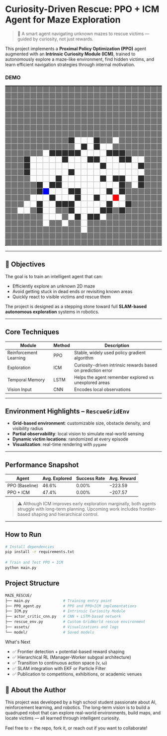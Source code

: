 # Curiosity-Driven Rescue: PPO + ICM Agent for Maze Exploration

> 🚨 A smart agent navigating unknown mazes to rescue victims — guided by curiosity, not just rewards.

This project implements a **Proximal Policy Optimization (PPO)** agent augmented with an **Intrinsic Curiosity Module (ICM)**, trained to autonomously explore a maze-like environment, find hidden victims, and learn efficient navigation strategies through internal motivation.

### DEMO
![](https://github.com/EricChen0104/ppo-icm-maze-exploration/blob/master/assets/GIF_DEMO.gif)

---

## 🎯 Objectives

The goal is to train an intelligent agent that can:

- Efficiently explore an unknown 2D maze
- Avoid getting stuck in dead ends or revisiting known areas
- Quickly react to visible victims and rescue them

The project is designed as a stepping stone toward full **SLAM-based autonomous exploration** systems in robotics.

---

## Core Techniques

| Module        | Method                     | Description                                       |
|---------------|----------------------------|---------------------------------------------------|
| Reinforcement Learning | PPO        | Stable, widely used policy gradient algorithm     |
| Exploration    | ICM        | Curiosity-driven intrinsic rewards based on prediction error |
| Temporal Memory| LSTM       | Helps the agent remember explored vs unexplored areas |
| Vision Input   | CNN        | Encodes local observations                        |

---

## Environment Highlights – `RescueGridEnv`

- **Grid-based environment**: customizable size, obstacle density, and visibility radius
- **Partial observability**: local vision to simulate real-world sensing
- **Dynamic victim locations**: randomized at every episode
- **Visualization**: real-time rendering with `pygame`

---

## Performance Snapshot

| Agent            | Avg. Explored | Success Rate | Avg. Reward |
|------------------|---------------|---------------|-------------|
| PPO (Baseline)   | 46.6%         | 0.00%         | −223.59     |
| PPO + ICM        | 47.4%         | 0.00%         | −207.57     |

> ⚠️ Although ICM improves early exploration marginally, both agents struggle with long-term planning. Upcoming work includes frontier-based shaping and hierarchical control.

---

## How to Run

```bash
# Install dependencies
pip install -r requirements.txt

# Train and Test PPO + ICM
python main.py
```

## Project Structure
```bash
MAZE_RESCUE/
├── main.py               # Training entry point
├── PPO_agent.py          # PPO and PPO+ICM implementations
├── ICM.py                # Intrinsic Curiosity Module
├── actor_critic_cnn.py   # CNN + LSTM-based network
├── rescue_env.py         # Custom GridWorld rescue environment
├── assets/               # Visualizations and logs
└── model/                # Saved models
```

What's Next
- ✅ Frontier detection + potential-based reward shaping
- ✅ Hierarchical RL (Manager-Worker subgoal architecture)
- ✅ Transition to continuous action space (v, ω)
- ✅ SLAM integration with EKF or Particle Filter
- ✅ Publication to competitions, exhibitions, or academic venues


## 🙋 About the Author
This project was developed by a high school student passionate about AI, reinforcement learning, and robotics. The long-term vision is to build a quadruped robot that can explore real-world environments, build maps, and locate victims — all learned through intelligent curiosity.

Feel free to ⭐️ the repo, fork it, or reach out if you want to collaborate!

